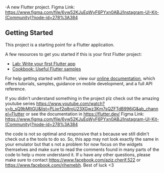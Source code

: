 -A new Flutter project.
Figma Link: https://www.figma.com/file/6vw52KJuEqWyF6PYxn0ABJ/Instagram-UI-Kit-(Community)?node-id=278%3A384

## Getting Started

This project is a starting point for a Flutter application.

A few resources to get you started if this is your first Flutter project:

- [Lab: Write your first Flutter app](https://flutter.dev/docs/get-started/codelab)
- [Cookbook: Useful Flutter samples](https://flutter.dev/docs/cookbook)

For help getting started with Flutter, view our
[online documentation](https://flutter.dev/docs), which offers tutorials,
samples, guidance on mobile development, and a full API reference.

If you didin't understand something in the project plz check out the amazing youtube series
https://www.youtube.com/watch?v=b_sQ9bMltGU&list=PLjxrf2q8roU23XGwz3Km7sQZFTdB996iG&ab_channel=Flutter
or see the documentation in https://flutter.dev/
Figma Link: https://www.figma.com/file/6vw52KJuEqWyF6PYxn0ABJ/Instagram-UI-Kit-(Community)?node-id=278%3A384

the code is not so optimal and responsive that s because we still didin't check out a the tools to do
so. So, this app may not look exactly the same in your emulator but that s not a problem for now focus
on the widgets themselves and make sure to read the comments found in many parts of the code to help
u more understand it. If u have any other questions, please make sure to contact
https://www.facebook.com/aziz.cherif.522 or https://www.facebook.com/rihemebh. Best of luck <3
